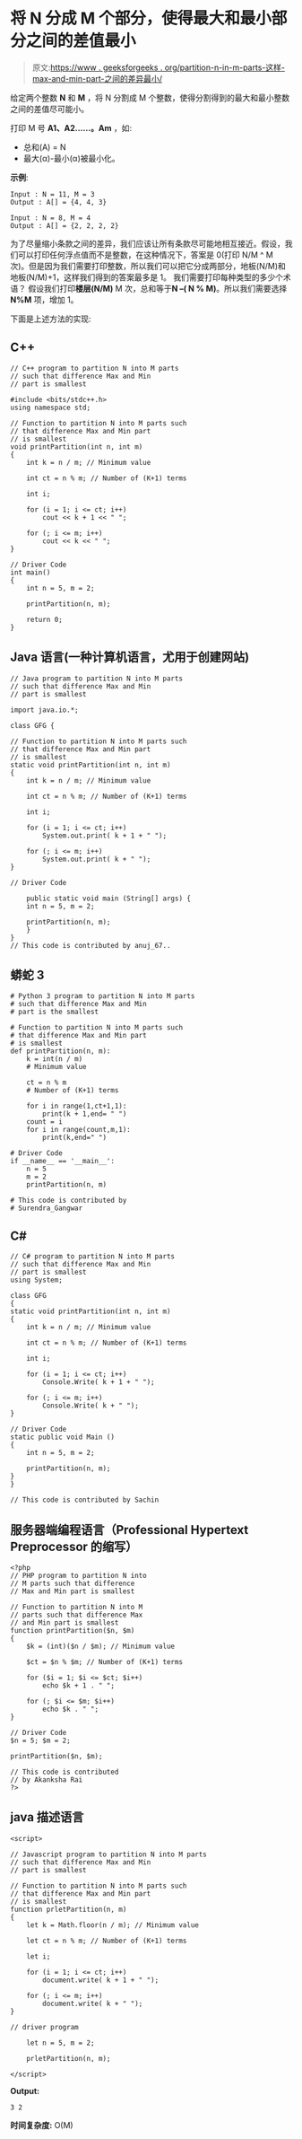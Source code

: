 # 将 N 分成 M 个部分，使得最大和最小部分之间的差值最小

> 原文:[https://www . geeksforgeeks . org/partition-n-in-m-parts-这样-max-and-min-part-之间的差异最小/](https://www.geeksforgeeks.org/partition-n-into-m-parts-such-that-difference-between-max-and-min-part-is-smallest/)

给定两个整数 **N** 和 **M** ，将 N 分割成 M 个整数，使得分割得到的最大和最小整数之间的差值尽可能小。

打印 M 号 **A1、A2……。Am** ，如:

*   总和(A) = N
*   最大(α)-最小(α)被最小化。

**示例**:

```
Input : N = 11, M = 3
Output : A[] = {4, 4, 3}

Input : N = 8, M = 4
Output : A[] = {2, 2, 2, 2}
```

为了尽量缩小条款之间的差异，我们应该让所有条款尽可能地相互接近。假设，我们可以打印任何浮点值而不是整数，在这种情况下，答案是 0(打印 N/M ^ M 次)。但是因为我们需要打印整数，所以我们可以把它分成两部分，地板(N/M)和地板(N/M)+1，这样我们得到的答案最多是 1。
我们需要打印每种类型的多少个术语？
假设我们打印**楼层(N/M)** M 次，总和等于**N –( N % M)**。所以我们需要选择 **N%M** 项，增加 1。

下面是上述方法的实现:

## C++

```
// C++ program to partition N into M parts
// such that difference Max and Min
// part is smallest

#include <bits/stdc++.h>
using namespace std;

// Function to partition N into M parts such
// that difference Max and Min part
// is smallest
void printPartition(int n, int m)
{
    int k = n / m; // Minimum value

    int ct = n % m; // Number of (K+1) terms

    int i;

    for (i = 1; i <= ct; i++)
        cout << k + 1 << " ";

    for (; i <= m; i++)
        cout << k << " ";
}

// Driver Code
int main()
{
    int n = 5, m = 2;

    printPartition(n, m);

    return 0;
}
```

## Java 语言(一种计算机语言，尤用于创建网站)

```
// Java program to partition N into M parts
// such that difference Max and Min
// part is smallest

import java.io.*;

class GFG {

// Function to partition N into M parts such
// that difference Max and Min part
// is smallest
static void printPartition(int n, int m)
{
    int k = n / m; // Minimum value

    int ct = n % m; // Number of (K+1) terms

    int i;

    for (i = 1; i <= ct; i++)
        System.out.print( k + 1 + " ");

    for (; i <= m; i++)
        System.out.print( k + " ");
}

// Driver Code

    public static void main (String[] args) {
    int n = 5, m = 2;

    printPartition(n, m);
    }
}
// This code is contributed by anuj_67..
```

## 蟒蛇 3

```
# Python 3 program to partition N into M parts
# such that difference Max and Min
# part is the smallest

# Function to partition N into M parts such
# that difference Max and Min part
# is smallest
def printPartition(n, m):
    k = int(n / m)
    # Minimum value

    ct = n % m
    # Number of (K+1) terms

    for i in range(1,ct+1,1):
        print(k + 1,end= " ")
    count = i
    for i in range(count,m,1):
        print(k,end=" ")

# Driver Code
if __name__ == '__main__':
    n = 5
    m = 2
    printPartition(n, m)

# This code is contributed by
# Surendra_Gangwar
```

## C#

```
// C# program to partition N into M parts
// such that difference Max and Min
// part is smallest
using System;

class GFG
{
static void printPartition(int n, int m)
{
    int k = n / m; // Minimum value

    int ct = n % m; // Number of (K+1) terms

    int i;

    for (i = 1; i <= ct; i++)
        Console.Write( k + 1 + " ");

    for (; i <= m; i++)
        Console.Write( k + " ");
}

// Driver Code
static public void Main ()
{
    int n = 5, m = 2;

    printPartition(n, m);
}
}

// This code is contributed by Sachin
```

## 服务器端编程语言（Professional Hypertext Preprocessor 的缩写）

```
<?php
// PHP program to partition N into
// M parts such that difference
// Max and Min part is smallest

// Function to partition N into M
// parts such that difference Max
// and Min part is smallest
function printPartition($n, $m)
{
    $k = (int)($n / $m); // Minimum value

    $ct = $n % $m; // Number of (K+1) terms

    for ($i = 1; $i <= $ct; $i++)
        echo $k + 1 . " ";

    for (; $i <= $m; $i++)
        echo $k . " ";
}

// Driver Code
$n = 5; $m = 2;

printPartition($n, $m);

// This code is contributed
// by Akanksha Rai
?>
```

## java 描述语言

```
<script>

// Javascript program to partition N into M parts
// such that difference Max and Min
// part is smallest

// Function to partition N into M parts such
// that difference Max and Min part
// is smallest
function prletPartition(n, m)
{
    let k = Math.floor(n / m); // Minimum value

    let ct = n % m; // Number of (K+1) terms

    let i;

    for (i = 1; i <= ct; i++)
        document.write( k + 1 + " ");

    for (; i <= m; i++)
        document.write( k + " ");
}

// driver program

    let n = 5, m = 2;

    prletPartition(n, m);

</script>
```

**Output:** 

```
3 2
```

**时间复杂度:** O(M)